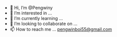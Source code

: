 - 👋 Hi, I’m @Pengwiny
- 👀 I’m interested in ...
- 🌱 I’m currently learning ...
- 💞️ I’m looking to collaborate on ...
- 📫 How to reach me ...
pengwinboi55@gmail.com
<!---
Pengwiny/Pengwiny is a ✨ special ✨ repository because its `README.md` (this file) appears on your GitHub profile.
You can click the Preview link to take a look at your changes.
--->
